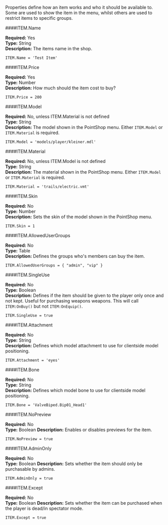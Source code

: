 <p class="lead">Properties define how an item works and who it should be available to. Some are used to show the item in the menu, whilst others are used to restrict items to specific groups.</p>

####<a name="name"></a>ITEM.Name

**Required:** Yes  
**Type:** <span class="type">String</span>  
**Description:** The items name in the shop.

    ITEM.Name = 'Test Item'

####<a name="price"></a>ITEM.Price

**Required:** Yes  
**Type:** <span class="type">Number</span>  
**Description:** How much should the item cost to buy?

    ITEM.Price = 200

####<a name="model"></a>ITEM.Model

**Required:** No, unless ITEM.Material is not defined  
**Type:** <span class="type">String</span>  
**Description:** The model shown in the PointShop menu. Either `ITEM.Model` or `ITEM.Material` is required.

    ITEM.Model = 'models/player/kleiner.mdl'

####<a name="material"></a>ITEM.Material

**Required:** No, unless ITEM.Model is not defined  
**Type:** <span class="type">String</span>  
**Description:** The material shown in the PointShop menu. Either `ITEM.Model` or `ITEM.Material` is required.

    ITEM.Material = 'trails/electric.vmt'

####<a name="skin"></a>ITEM.Skin

**Required:** No  
**Type:** <span class="type">Number</span>  
**Description:** Sets the skin of the model shown in the PointShop menu.

    ITEM.Skin = 1

####<a name="allowed-user-groups"></a>ITEM.AllowedUserGroups

**Required:** No  
**Type:** <span class="type">Table</span>  
**Description:** Defines the groups who's members can buy the item.

    ITEM.AllowedUserGroups = { "admin", "vip" }

####<a name="single-use"></a>ITEM.SingleUse

**Required:** No  
**Type:** <span class="type">Boolean</span>  
**Description:** Defines if the item should be given to the player only once and not kept. Useful for purchasing weapons weapons. This will call `ITEM:OnBuy()` but not `ITEM:OnEquip()`.

    ITEM.SingleUse = true

####<a name="attachment"></a>ITEM.Attachment

**Required:** No  
**Type:** <span class="type">String</span>  
**Description:** Defines which model attachment to use for clientside model positioning.

    ITEM.Attachment = 'eyes'

####<a name="bone"></a>ITEM.Bone

**Required:** No  
**Type:** <span class="type">String</span>  
**Description:** Defines which model bone to use for clientside model positioning.

    ITEM.Bone = 'ValveBiped.Bip01_Head1'

####<a name="no-preview"></a>ITEM.NoPreview

**Required:** No  
**Type:** <span class="type">Boolean</span>
**Description:** Enables or disables previews for the item.

    ITEM.NoPreview = true

####<a name="admin-only"></a>ITEM.AdminOnly

**Required:** No  
**Type:** <span class="type">Boolean</span>
**Description:** Sets whether the item should only be purchasable by admins.

    ITEM.AdminOnly = true

####<a name="admin-only"></a>ITEM.Except

**Required:** No  
**Type:** <span class="type">Boolean</span>
**Description:** Sets whether the item can be purchased when the player is dead/in spectator mode.

    ITEM.Except = true
 
